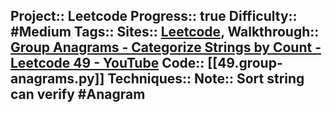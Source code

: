 Project:: Leetcode
Progress:: true
Difficulty:: #Medium 
Tags:: 
Sites:: [Leetcode](https://leetcode.com/problems/group-anagrams/submissions/1137886612/), 
Walkthrough:: [Group Anagrams - Categorize Strings by Count - Leetcode 49 - YouTube](https://www.youtube.com/watch?v=vzdNOK2oB2E)
Code:: [[49.group-anagrams.py]]
Techniques:: 
Note:: Sort string can verify #Anagram
---

